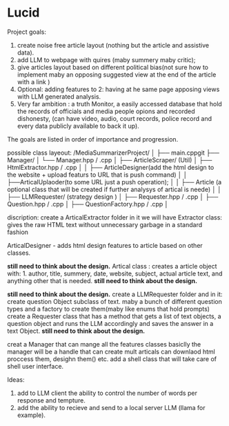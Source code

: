 # Lucid
Project goals:
1. create noise free article layout (nothing but the article and assistive data).
2. add LLM to webpage with quires (maby summery maby critic);
3. give articles layout based on different political bias(not sure how to implement maby an opposing suggested view
at the end of the article with a link )
4. Optional: adding features to 2: having at he same page apposing views with LLM generated analysis. 
5. Very far ambition : a truth Monitor, a easily accessed database that hold the records of officials and media people
opions and recorded dishonesty, (can have video, audio, court records, police record and every data publicly available
to back it up).

The goals are listed in order of importance and progression.
                
possible class layeout:
/MediaSummarizerProject/
│
├── main.cppgit
├── Manager/
│   └── Manager.hpp / .cpp
│
├── ArticleScraper/    (Util)
│   ├── HtmlExtractor.hpp / .cpp
│
│
├── ArticleDesigner(add the html design to the website + upload featurs to URL that is push command)
│
│
├──ArticalUplaoder(to some URL just a push operation);
│
│
├── Article (a optional class that will be created if further analysys of artical is neede)
│
│
├── LLMRequester/ (strategy design )
│   ├── Requester.hpp / .cpp
│   ├── Question.hpp / .cpp
│   ├── QuestionFactory.hpp / .cpp
│


discription:
create a ArticalExtractor folder in it we will have 
Extractor class: gives the raw HTML text without unnecessary garbage in a standard fashion

ArticalDesigner - adds html design features to article based on other classes.

**still need to think about the design.**
Artical class : creates a article object with: 1. author, title, summery, date, website,
subject, actual article text, and anything other that is needed.
**still need to think about the design.**
 
**still need to think about the design.**
create a LLMRequester folder and in it:
create question Object subclass of text.
maby a bunch of different question types and a factory to create them(maby like enums that hold prompts)
create a Requester class that has a method that gets a list of text objects,
a question object and runs the LLM accordingly and saves the answer in a text Object.
**still need to think about the design.**

creat a Manager that can mange all the features classes
basiclly the manager will be a handle that can create mult articals can downlaod html proccess them, desighn them() etc.
add a shell class that will take care of shell user interface. 



Ideas:
1. add to LLM client the ability to control the number of words per response and tempture.
2. add the ability to recieve and send to a local server LLM (llama for example).

